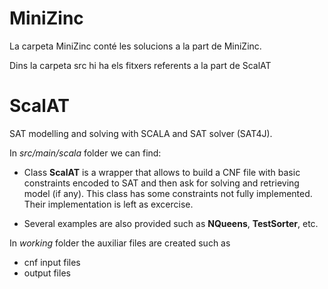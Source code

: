 # MiniZinc
La carpeta MiniZinc conté les solucions a la part de MiniZinc. 

Dins la carpeta src hi ha els fitxers referents a la part de ScalAT

# ScalAT
SAT modelling and solving with SCALA and SAT solver (SAT4J).

In *src/main/scala* folder we can find:

* Class **ScalAT** is a wrapper that allows to build a CNF file with basic constraints  encoded to SAT and then ask for solving and retrieving model (if any).
This class has some constraints not fully implemented. Their implementation is left as excercise.

* Several examples are also provided such as **NQueens**, **TestSorter**, etc.

In *working* folder the auxiliar files are created such as 
* cnf input files
* output files
